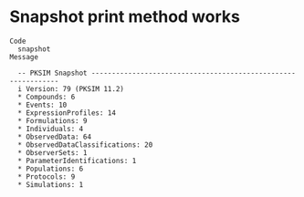 # Snapshot print method works

    Code
      snapshot
    Message
      
      -- PKSIM Snapshot --------------------------------------------------------------
      i Version: 79 (PKSIM 11.2)
      * Compounds: 6
      * Events: 10
      * ExpressionProfiles: 14
      * Formulations: 9
      * Individuals: 4
      * ObservedData: 64
      * ObservedDataClassifications: 20
      * ObserverSets: 1
      * ParameterIdentifications: 1
      * Populations: 6
      * Protocols: 9
      * Simulations: 1


